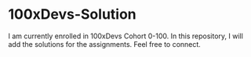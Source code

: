 # 100xDevs-Solution
I am currently enrolled in 100xDevs Cohort 0-100. In this repository, I will add the solutions for the assignments. Feel free to connect.
